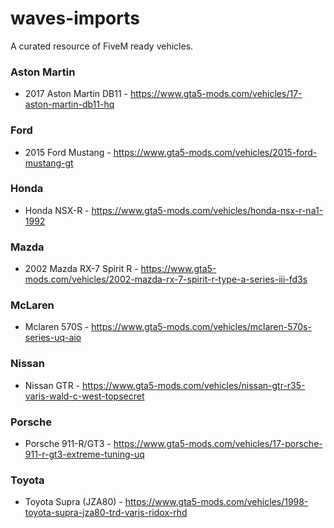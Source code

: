 # waves-imports
A curated resource of FiveM ready vehicles.

### Aston Martin
- 2017 Aston Martin DB11 - https://www.gta5-mods.com/vehicles/17-aston-martin-db11-hq

### Ford
- 2015 Ford Mustang - https://www.gta5-mods.com/vehicles/2015-ford-mustang-gt

### Honda
- Honda NSX-R - https://www.gta5-mods.com/vehicles/honda-nsx-r-na1-1992

### Mazda
- 2002 Mazda RX-7 Spirit R - https://www.gta5-mods.com/vehicles/2002-mazda-rx-7-spirit-r-type-a-series-iii-fd3s

### McLaren
- Mclaren 570S - https://www.gta5-mods.com/vehicles/mclaren-570s-series-uq-aio

### Nissan
- Nissan GTR - https://www.gta5-mods.com/vehicles/nissan-gtr-r35-varis-wald-c-west-topsecret

### Porsche
- Porsche 911-R/GT3 - https://www.gta5-mods.com/vehicles/17-porsche-911-r-gt3-extreme-tuning-uq

### Toyota
- Toyota Supra (JZA80) - https://www.gta5-mods.com/vehicles/1998-toyota-supra-jza80-trd-varis-ridox-rhd

